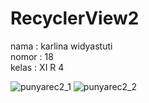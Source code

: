 # RecyclerView2
nama : karlina widyastuti <br>
nomor : 18 <br> 
kelas : XI R 4 <br> 

![punyarec2_1](https://cloud.githubusercontent.com/assets/22352314/22235728/e1315a80-e233-11e6-8d5d-5433f8baf98f.JPG)
![punyarec2_2](https://cloud.githubusercontent.com/assets/22352314/22235727/e130d740-e233-11e6-8ee5-0c1bb648156c.JPG)
